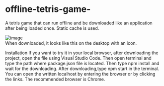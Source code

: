 # offline-tetris-game-
A tetris game that can run offline and be downloaded like an application after being loaded once.
Static cache is used.

![image](https://user-images.githubusercontent.com/76614001/185900792-8b94c863-f175-4750-a94d-805f8d5981c5.png)<br/>
When downloaded, it looks like this on the desktop with an icon.

Installation 
If you want to try it in your local browser, after downloading the project, open the file using Visual Studio Code. Then open terminal and type the path where package.json file is located. Then type npm install and wait for the downloading. After downloading,type npm start in the terminal. You can open the written localhost by entering the browser or by clicking the links. The recommended browser is Chrome.
